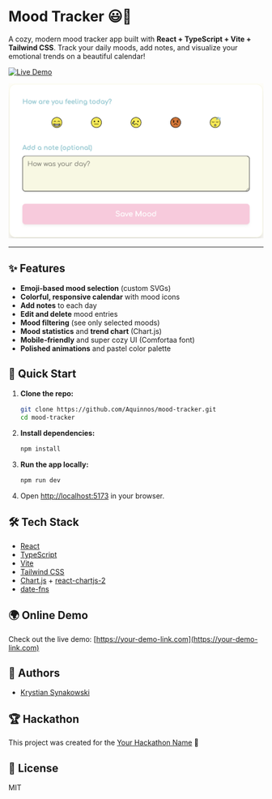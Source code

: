 # Mood Tracker 😃📅

A cozy, modern mood tracker app built with **React + TypeScript + Vite + Tailwind CSS**.
Track your daily moods, add notes, and visualize your emotional trends on a beautiful calendar!

[![Live Demo](https://img.shields.io/badge/Live%20Demo-Open-green?style=for-the-badge)](https://your-demo-link.com)

![Mood Tracker Screenshot](./screenshot.png)

---

## ✨ Features

- **Emoji-based mood selection** (custom SVGs)
- **Colorful, responsive calendar** with mood icons
- **Add notes** to each day
- **Edit and delete** mood entries
- **Mood filtering** (see only selected moods)
- **Mood statistics** and **trend chart** (Chart.js)
- **Mobile-friendly** and super cozy UI (Comfortaa font)
- **Polished animations** and pastel color palette

## 🚀 Quick Start

1. **Clone the repo:**
   ```bash
   git clone https://github.com/Aquinnos/mood-tracker.git
   cd mood-tracker
   ```
2. **Install dependencies:**
   ```bash
   npm install
   ```
3. **Run the app locally:**
   ```bash
   npm run dev
   ```
4. Open [http://localhost:5173](http://localhost:5173) in your browser.

## 🛠️ Tech Stack

- [React](https://react.dev/)
- [TypeScript](https://www.typescriptlang.org/)
- [Vite](https://vitejs.dev/)
- [Tailwind CSS](https://tailwindcss.com/)
- [Chart.js](https://www.chartjs.org/) + [react-chartjs-2](https://react-chartjs-2.js.org/)
- [date-fns](https://date-fns.org/)

## 🌍 Online Demo

Check out the live demo: [https://your-demo-link.com](https://your-demo-link.com)

## 👥 Authors

- [Krystian Synakowski](https://github.com/Aquinnos)

## 🏆 Hackathon

This project was created for the [Your Hackathon Name](https://www.codecircuit.ai/) 🚀

## 📄 License

MIT
